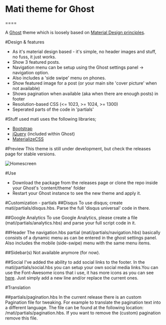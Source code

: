 # Mati theme for Ghost
====

A [Ghost](http://github.com/tryghost/ghost/) theme which is loosely based on [Material Design principles](http://www.google.com/design/spec/what-is-material/environment.html).

#Design & features
- As it's material design based - it's simple, no header images and stuff, no fuss, it just works.
- Show 3 featured posts.
- Navigation menu can be setup using the Ghost settings panel -> navigation option.
- Also includes a 'side swipe' menu on phones.
- Show featured image for a post (or your main site 'cover picture' when not available)
- Shows pagination when available (aka when there are enough posts) in footer
- Resolution-based CSS (<= 1023, >= 1024, >= 1300)
- Seperated parts of the code in 'partials'

#Stuff used
mati uses the following libraries;
- [Bootstrap](https://github.com/twbs/bootstrap)
- [jQuery](https://github.com/jquery/jquery) (included within Ghost)
- [MaterializeCSS](https://materializecss.com)

#Preview
This theme is still under development, but check the releases page for stable versions.

![Homescreen](http://img.photobucket.com/albums/v385/hxkclan/2016-03-19%206%20-%20Copy.png)

#Use
- Download the package from the releases page or clone the repo inside your Ghost's 'content/theme' folder
- Restart your Ghost instance to see the new theme and apply it.

#Customization - partials
##Disqus
To use disqus; create mati/partials/disqus.hbs. Parse the full 'disqus universal' code in there.

##Google Analytics
To use Google Analytics, please create a file (mati/partials/analytics.hbs) and parse your full script code in it.

##Header
The navigation.hbs partial (mati/partials/navigation.hbs) basically consists of a dynamic menu as can be entered in the ghost settings panel. Also includes the mobile (side-swipe) menu with the same menu items.

##Sidebar(s)
Not available anymore (for now).

##Social
I've added the ability to add social links to the footer. In the mati/partials/social.hbs you can setup your own social media links.You can use the Font-Awesome icons that i use, it has more icons as you can see [here](http://fortawesome.github.io/Font-Awesome/icons/). Just simply add a new line and/or replace the current ones.

#Translation

##partials/pagination.hbs
In the current release there is an custom Pagination file for tweaking. For example to translate the pagination text into a different language. The file can be found at the following location: /mati/partials/pagination.hbs. If you want to remove the (custom) pagination remove this file.

